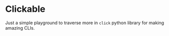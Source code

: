 # Clickable

Just a simple playground to traverse more in `click` python library for making amazing CLIs.
